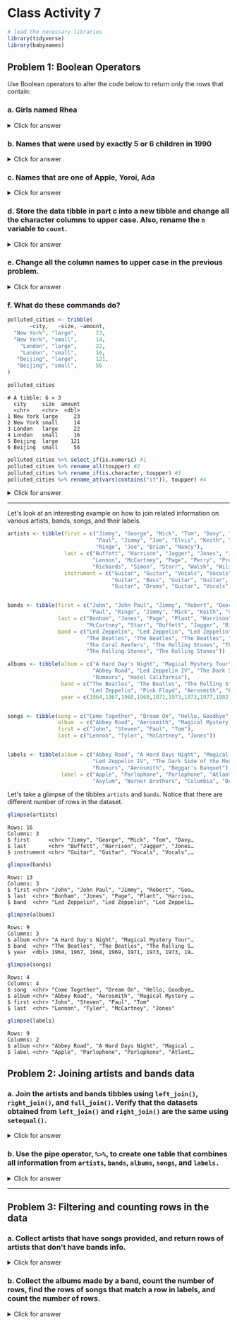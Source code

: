 # Class Activity 7


```r
# load the necessary libraries
library(tidyverse)
library(babynames)
```

## Problem 1: Boolean Operators

Use Boolean operators to alter the code below to return only the rows that contain:

### a. Girls named Rhea

<details>
<summary class="answer">Click for answer</summary>


```r
filter(babynames, name == "Rhea", sex == "F")
```

```
# A tibble: 136 × 5
    year sex   name      n      prop
   <dbl> <chr> <chr> <int>     <dbl>
 1  1882 F     Rhea      7 0.0000605
 2  1883 F     Rhea      8 0.0000666
 3  1884 F     Rhea     13 0.0000945
 4  1885 F     Rhea     11 0.0000775
 5  1886 F     Rhea     13 0.0000846
 6  1887 F     Rhea     14 0.0000901
 7  1888 F     Rhea     20 0.000106 
 8  1889 F     Rhea     31 0.000164 
 9  1890 F     Rhea     39 0.000193 
10  1891 F     Rhea     24 0.000122 
# ℹ 126 more rows
```

```r
babynames %>%  filter(name == "Rhea", sex == "F")
```

```
# A tibble: 136 × 5
    year sex   name      n      prop
   <dbl> <chr> <chr> <int>     <dbl>
 1  1882 F     Rhea      7 0.0000605
 2  1883 F     Rhea      8 0.0000666
 3  1884 F     Rhea     13 0.0000945
 4  1885 F     Rhea     11 0.0000775
 5  1886 F     Rhea     13 0.0000846
 6  1887 F     Rhea     14 0.0000901
 7  1888 F     Rhea     20 0.000106 
 8  1889 F     Rhea     31 0.000164 
 9  1890 F     Rhea     39 0.000193 
10  1891 F     Rhea     24 0.000122 
# ℹ 126 more rows
```

</details>

### b. Names that were used by exactly 5 or 6 children in 1990

<details>
<summary class="answer">Click for answer</summary>


```r
filter(babynames, year == 1990, n == 5 | n == 6)
```

```
# A tibble: 6,144 × 5
    year sex   name         n       prop
   <dbl> <chr> <chr>    <int>      <dbl>
 1  1990 F     Aariel       6 0.00000292
 2  1990 F     Aarion       6 0.00000292
 3  1990 F     Abagael      6 0.00000292
 4  1990 F     Abbye        6 0.00000292
 5  1990 F     Abiola       6 0.00000292
 6  1990 F     Abreanna     6 0.00000292
 7  1990 F     Abygail      6 0.00000292
 8  1990 F     Acadia       6 0.00000292
 9  1990 F     Adilenne     6 0.00000292
10  1990 F     Adriena      6 0.00000292
# ℹ 6,134 more rows
```

```r
babynames %>% filter(year == "1990", n == 5 | n == 6)
```

```
# A tibble: 6,144 × 5
    year sex   name         n       prop
   <dbl> <chr> <chr>    <int>      <dbl>
 1  1990 F     Aariel       6 0.00000292
 2  1990 F     Aarion       6 0.00000292
 3  1990 F     Abagael      6 0.00000292
 4  1990 F     Abbye        6 0.00000292
 5  1990 F     Abiola       6 0.00000292
 6  1990 F     Abreanna     6 0.00000292
 7  1990 F     Abygail      6 0.00000292
 8  1990 F     Acadia       6 0.00000292
 9  1990 F     Adilenne     6 0.00000292
10  1990 F     Adriena      6 0.00000292
# ℹ 6,134 more rows
```

</details>

### c. Names that are one of Apple, Yoroi, Ada

<details>
<summary class="answer">Click for answer</summary>


```r
filter(babynames, name == "Apple" | name == "Yoroi" | name == "Ada")
```

```
# A tibble: 200 × 5
    year sex   name      n      prop
   <dbl> <chr> <chr> <int>     <dbl>
 1  1880 F     Ada     652 0.00668  
 2  1881 F     Ada     628 0.00635  
 3  1882 F     Ada     689 0.00596  
 4  1883 F     Ada     778 0.00648  
 5  1884 F     Ada     854 0.00621  
 6  1885 F     Ada     876 0.00617  
 7  1885 M     Ada       5 0.0000431
 8  1886 F     Ada     915 0.00595  
 9  1886 M     Ada       6 0.0000504
10  1887 F     Ada     910 0.00586  
# ℹ 190 more rows
```

</details>

### d. Store the data tibble in part c into a new tibble and change all the character columns to upper case. Also, rename the `n` variable to `count`.

<details>
<summary class="answer">Click for answer</summary>


```r
aya <- babynames %>% filter(name == "Apple" | name == "Yoroi" | name == "Ada")
aya %>% mutate_if(is.character, toupper)
```

```
# A tibble: 200 × 5
    year sex   name      n      prop
   <dbl> <chr> <chr> <int>     <dbl>
 1  1880 F     ADA     652 0.00668  
 2  1881 F     ADA     628 0.00635  
 3  1882 F     ADA     689 0.00596  
 4  1883 F     ADA     778 0.00648  
 5  1884 F     ADA     854 0.00621  
 6  1885 F     ADA     876 0.00617  
 7  1885 M     ADA       5 0.0000431
 8  1886 F     ADA     915 0.00595  
 9  1886 M     ADA       6 0.0000504
10  1887 F     ADA     910 0.00586  
# ℹ 190 more rows
```

```r
aya %>% mutate_at(vars(name), toupper)
```

```
# A tibble: 200 × 5
    year sex   name      n      prop
   <dbl> <chr> <chr> <int>     <dbl>
 1  1880 F     ADA     652 0.00668  
 2  1881 F     ADA     628 0.00635  
 3  1882 F     ADA     689 0.00596  
 4  1883 F     ADA     778 0.00648  
 5  1884 F     ADA     854 0.00621  
 6  1885 F     ADA     876 0.00617  
 7  1885 M     ADA       5 0.0000431
 8  1886 F     ADA     915 0.00595  
 9  1886 M     ADA       6 0.0000504
10  1887 F     ADA     910 0.00586  
# ℹ 190 more rows
```

```r
aya %>% rename(count = n)
```

```
# A tibble: 200 × 5
    year sex   name  count      prop
   <dbl> <chr> <chr> <int>     <dbl>
 1  1880 F     Ada     652 0.00668  
 2  1881 F     Ada     628 0.00635  
 3  1882 F     Ada     689 0.00596  
 4  1883 F     Ada     778 0.00648  
 5  1884 F     Ada     854 0.00621  
 6  1885 F     Ada     876 0.00617  
 7  1885 M     Ada       5 0.0000431
 8  1886 F     Ada     915 0.00595  
 9  1886 M     Ada       6 0.0000504
10  1887 F     Ada     910 0.00586  
# ℹ 190 more rows
```

</details>

### e. Change all the column names to upper case in the previous problem.

<details>
<summary class="answer">Click for answer</summary>


```r
aya %>% rename_at(vars(year:prop), toupper)
```

```
# A tibble: 200 × 5
    YEAR SEX   NAME      N      PROP
   <dbl> <chr> <chr> <int>     <dbl>
 1  1880 F     Ada     652 0.00668  
 2  1881 F     Ada     628 0.00635  
 3  1882 F     Ada     689 0.00596  
 4  1883 F     Ada     778 0.00648  
 5  1884 F     Ada     854 0.00621  
 6  1885 F     Ada     876 0.00617  
 7  1885 M     Ada       5 0.0000431
 8  1886 F     Ada     915 0.00595  
 9  1886 M     Ada       6 0.0000504
10  1887 F     Ada     910 0.00586  
# ℹ 190 more rows
```

</details>

### f. What do these commands do?


```r
polluted_cities <- tribble(
       ~city,   ~size, ~amount, 
  "New York", "large",      23,
  "New York", "small",      14,
    "London", "large",      22,
    "London", "small",      16,
   "Beijing", "large",      121,
   "Beijing", "small",      56
)

polluted_cities
```

```
# A tibble: 6 × 3
  city     size  amount
  <chr>    <chr>  <dbl>
1 New York large     23
2 New York small     14
3 London   large     22
4 London   small     16
5 Beijing  large    121
6 Beijing  small     56
```



```r
polluted_cities %>% select_if(is.numeric) #1
polluted_cities %>% rename_all(toupper) #2
polluted_cities %>% rename_if(is.character, toupper) #3
polluted_cities %>% rename_at(vars(contains("it")), toupper) #4
```

<details>
<summary class="answer">Click for answer</summary>

*answer:*

1. Selects all numeric columns from the polluted_cities dataset.
2. Renames all column names in the polluted_cities dataset to uppercase.
3. Renames column names with character data type in the polluted_cities dataset to uppercase.
4. Renames column names containing "it" in the polluted_cities dataset to uppercase.


```r
polluted_cities %>% select_if(is.numeric) #1
```

```
# A tibble: 6 × 1
  amount
   <dbl>
1     23
2     14
3     22
4     16
5    121
6     56
```

```r
polluted_cities %>% rename_all(toupper) #2
```

```
# A tibble: 6 × 3
  CITY     SIZE  AMOUNT
  <chr>    <chr>  <dbl>
1 New York large     23
2 New York small     14
3 London   large     22
4 London   small     16
5 Beijing  large    121
6 Beijing  small     56
```

```r
polluted_cities %>% rename_if(is.character, toupper) #3
```

```
# A tibble: 6 × 3
  CITY     SIZE  amount
  <chr>    <chr>  <dbl>
1 New York large     23
2 New York small     14
3 London   large     22
4 London   small     16
5 Beijing  large    121
6 Beijing  small     56
```

```r
polluted_cities %>% rename_at(vars(contains("it")), toupper) #4
```

```
# A tibble: 6 × 3
  CITY     size  amount
  <chr>    <chr>  <dbl>
1 New York large     23
2 New York small     14
3 London   large     22
4 London   small     16
5 Beijing  large    121
6 Beijing  small     56
```

</details>

-----------------------------------------------------------------------------------

Let's look at an interesting example on how to join related information on various artists, bands, songs, and their labels.


```r
artists <- tibble(first = c("Jimmy", "George", "Mick", "Tom", "Davy", "John",
                            "Paul", "Jimmy", "Joe", "Elvis", "Keith", "Paul", 
                            "Ringo", "Joe", "Brian", "Nancy"), 
                  last = c("Buffett", "Harrison", "Jagger", "Jones", "Jones", 
                           "Lennon", "McCartney", "Page", "Perry", "Presley",
                           "Richards", "Simon", "Starr", "Walsh", "Wilson", "Wilson"), 
                  instrument = c("Guitar", "Guitar", "Vocals", "Vocals", "Vocals",
                                 "Guitar", "Bass", "Guitar", "Guitar", "Vocals", "Guitar", 
                                 "Guitar", "Drums", "Guitar", "Vocals", "Vocals"))


bands <- tibble(first = c("John", "John Paul", "Jimmy", "Robert", "George", "John", 
                          "Paul", "Ringo", "Jimmy", "Mick", "Keith", "Charlie", "Ronnie"), 
                last = c("Bonham", "Jones", "Page", "Plant", "Harrison", "Lennon",
                         "McCartney", "Starr", "Buffett", "Jagger", "Richards", "Watts", "Wood"), 
                band = c("Led Zeppelin", "Led Zeppelin", "Led Zeppelin", "Led Zeppelin",
                         "The Beatles", "The Beatles", "The Beatles", "The Beatles",
                         "The Coral Reefers", "The Rolling Stones", "The Rolling Stones",
                         "The Rolling Stones", "The Rolling Stones"))

albums <- tibble(album = c("A Hard Day's Night", "Magical Mystery Tour", "Beggar's Banquet",
                           "Abbey Road", "Led Zeppelin IV", "The Dark Side of the Moon", "Aerosmith",
                           "Rumours", "Hotel California"),
                 band = c("The Beatles", "The Beatles", "The Rolling Stones", "The Beatles", 
                          "Led Zeppelin", "Pink Floyd", "Aerosmith", "Fleetwood Mac", "Eagles"), 
                 year = c(1964,1967,1968,1969,1971,1973,1973,1977,1982))


songs <- tibble(song = c("Come Together", "Dream On", "Hello, Goodbye", "It's Not Unusual"),
                album  = c("Abbey Road", "Aerosmith", "Magical Mystery Tour", "Along Came Jones"), 
                first = c("John", "Steven", "Paul", "Tom"), 
                last = c("Lennon", "Tyler", "McCartney", "Jones"))


labels <- tibble(album = c("Abbey Road", "A Hard Days Night", "Magical Mystery Tour",
                           "Led Zeppelin IV", "The Dark Side of the Moon", "Hotel California", 
                           "Rumours", "Aerosmith", "Beggar's Banquet"), 
                 label = c("Apple", "Parlophone", "Parlophone", "Atlantic", "Harvest",
                           "Asylum", "Warner Brothers", "Columbia", "Decca"))
```



Let's take a glimpse of the tibbles `artists` and `bands`. Notice that there are different number of rows in the dataset.


```r
glimpse(artists)
```

```
Rows: 16
Columns: 3
$ first      <chr> "Jimmy", "George", "Mick", "Tom", "Davy…
$ last       <chr> "Buffett", "Harrison", "Jagger", "Jones…
$ instrument <chr> "Guitar", "Guitar", "Vocals", "Vocals",…
```

```r
glimpse(bands)
```

```
Rows: 13
Columns: 3
$ first <chr> "John", "John Paul", "Jimmy", "Robert", "Geo…
$ last  <chr> "Bonham", "Jones", "Page", "Plant", "Harriso…
$ band  <chr> "Led Zeppelin", "Led Zeppelin", "Led Zeppeli…
```

```r
glimpse(albums)
```

```
Rows: 9
Columns: 3
$ album <chr> "A Hard Day's Night", "Magical Mystery Tour"…
$ band  <chr> "The Beatles", "The Beatles", "The Rolling S…
$ year  <dbl> 1964, 1967, 1968, 1969, 1971, 1973, 1973, 19…
```

```r
glimpse(songs)
```

```
Rows: 4
Columns: 4
$ song  <chr> "Come Together", "Dream On", "Hello, Goodbye…
$ album <chr> "Abbey Road", "Aerosmith", "Magical Mystery …
$ first <chr> "John", "Steven", "Paul", "Tom"
$ last  <chr> "Lennon", "Tyler", "McCartney", "Jones"
```

```r
glimpse(labels)
```

```
Rows: 9
Columns: 2
$ album <chr> "Abbey Road", "A Hard Days Night", "Magical …
$ label <chr> "Apple", "Parlophone", "Parlophone", "Atlant…
```


## Problem 2: Joining artists and bands data


### a. Join the artists and bands tibbles using `left_join()`, `right_join()`, and `full_join()`. Verify that the datasets obtained from `left_join()` and `right_join()` are the same using `setequal()`.

<details>
<summary class="answer">Click for answer</summary>


```r
bands2 <- left_join(bands, artists, by = c("first", "last"))
bands3 <- right_join(artists, bands, by = c("first", "last"))
full_bands <- full_join(artists, bands, by = c("first", "last"))

# Check if the datasets are the same
setequal(bands2, bands3)
```

```
[1] TRUE
```

</details>

### b. Use the pipe operator, `%>%`, to create one table that combines all information from `artists`, `bands`, `albums`, `songs`, and `labels.`

<details>
<summary class="answer">Click for answer</summary>


```r
all_info <- artists %>% 
  full_join(bands, by = c("first", "last")) %>% 
  full_join(songs, by = c("first", "last")) %>% 
  full_join(albums, by = c("album", "band")) %>%
  full_join(labels, by = c("album"))
all_info
```

```
# A tibble: 30 × 8
   first  last      instrument band  song  album  year label
   <chr>  <chr>     <chr>      <chr> <chr> <chr> <dbl> <chr>
 1 Jimmy  Buffett   Guitar     The … <NA>  <NA>     NA <NA> 
 2 George Harrison  Guitar     The … <NA>  <NA>     NA <NA> 
 3 Mick   Jagger    Vocals     The … <NA>  <NA>     NA <NA> 
 4 Tom    Jones     Vocals     <NA>  It's… Alon…    NA <NA> 
 5 Davy   Jones     Vocals     <NA>  <NA>  <NA>     NA <NA> 
 6 John   Lennon    Guitar     The … Come… Abbe…  1969 Apple
 7 Paul   McCartney Bass       The … Hell… Magi…  1967 Parl…
 8 Jimmy  Page      Guitar     Led … <NA>  <NA>     NA <NA> 
 9 Joe    Perry     Guitar     <NA>  <NA>  <NA>     NA <NA> 
10 Elvis  Presley   Vocals     <NA>  <NA>  <NA>     NA <NA> 
# ℹ 20 more rows
```

</details>

-----------------------------------------------------------------------------------

## Problem 3: Filtering and counting rows in the data

### a. Collect artists that have songs provided, and return rows of artists that don't have bands info.

<details>
<summary class="answer">Click for answer</summary>


```r
# Artists with songs
artists_with_songs <- artists %>% 
  semi_join(songs, by = c("first", "last"))

# Artists without bands info
artists_without_bands <- artists %>% 
  anti_join(bands, by = c("first","last"))

artists_with_songs
```

```
# A tibble: 3 × 3
  first last      instrument
  <chr> <chr>     <chr>     
1 Tom   Jones     Vocals    
2 John  Lennon    Guitar    
3 Paul  McCartney Bass      
```

```r
artists_without_bands
```

```
# A tibble: 8 × 3
  first last    instrument
  <chr> <chr>   <chr>     
1 Tom   Jones   Vocals    
2 Davy  Jones   Vocals    
3 Joe   Perry   Guitar    
4 Elvis Presley Vocals    
5 Paul  Simon   Guitar    
6 Joe   Walsh   Guitar    
7 Brian Wilson  Vocals    
8 Nancy Wilson  Vocals    
```

</details>

### b. Collect the albums made by a band, count the number of rows, find the rows of songs that match a row in labels, and count the number of rows.

<details>
<summary class="answer">Click for answer</summary>


```r
# Albums made by a band
albums_by_band <- albums %>% semi_join(bands, by = "band")
n_albums_by_band <- nrow(albums_by_band)

# Rows of songs that match a row in labels
songs_with_labels <- songs %>% semi_join(labels, by = "album")
n_songs_with_labels <- nrow(songs_with_labels)

n_albums_by_band
```

```
[1] 5
```

```r
n_songs_with_labels
```

```
[1] 3
```

</details>


